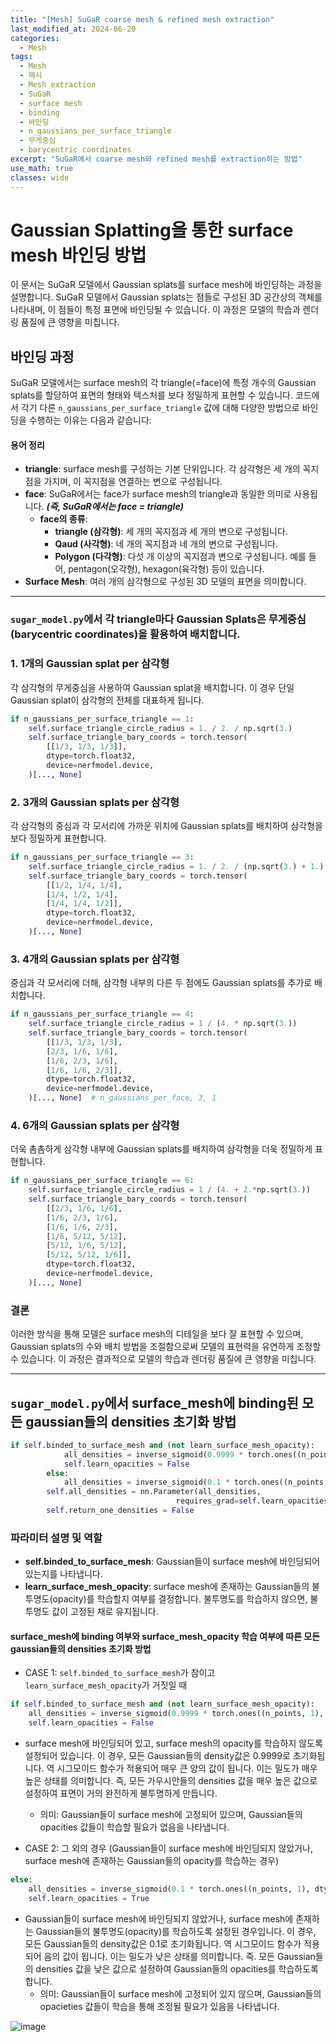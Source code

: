 ```yaml
---
title: "[Mesh] SuGaR coarse mesh & refined mesh extraction"
last_modified_at: 2024-06-20
categories:
  - Mesh
tags:
  - Mesh
  - 메시
  - Mesh extraction
  - SuGaR
  - surface mesh
  - binding
  - 바인딩
  - n_gaussians_per_surface_triangle
  - 무게중심
  - barycentric coordinates
excerpt: "SuGaR에서 coarse mesh와 refined mesh를 extraction하는 방법"
use_math: true
classes: wide
---
```



# Gaussian Splatting을 통한 surface mesh 바인딩 방법

이 문서는 SuGaR 모델에서 Gaussian splats를 surface mesh에 바인딩하는 과정을 설명합니다. SuGaR 모델에서 Gaussian splats는 점들로 구성된 3D 공간상의 객체를 나타내며, 이 점들이 특정 표면에 바인딩될 수 있습니다. 이 과정은 모델의 학습과 렌더링 품질에 큰 영향을 미칩니다.

## 바인딩 과정

SuGaR 모델에서는 surface mesh의 각 triangle(=face)에 특정 개수의 Gaussian splats를 할당하여 표면의 형태와 텍스처를 보다 정밀하게 표현할 수 있습니다. 코드에서 각기 다른 `n_gaussians_per_surface_triangle` 값에 대해 다양한 방법으로 바인딩을 수행하는 이유는 다음과 같습니다:

#### 용어 정리
- **triangle**: surface mesh를 구성하는 기본 단위입니다. 각 삼각형은 세 개의 꼭지점을 가지며, 이 꼭지점을 연결하는 변으로 구성됩니다.
- **face**: SuGaR에서는 face가 surface mesh의 triangle과 동일한 의미로 사용됩니다. ***(즉, SuGaR에서는 face = triangle)***
  - **face의 종류**:
    - **triangle (삼각형)**: 세 개의 꼭지점과 세 개의 변으로 구성됩니다.
    - **Qaud (사각형)**: 네 개의 꼭지점과 네 개의 변으로 구성됩니다.
    - **Polygon (다각형)**:  다섯 개 이상의 꼭지점과 변으로 구성됩니다. 예를 들어, pentagon(오각형), hexagon(육각형) 등이 있습니다.
- **Surface Mesh**: 여러 개의 삼각형으로 구성된 3D 모델의 표면을 의미합니다.

------

### `sugar_model.py`에서 각 triangle마다 Gaussian Splats은 무게중심(barycentric coordinates)을 활용하여 배치합니다.

### 1. 1개의 Gaussian splat per 삼각형
각 삼각형의 무게중심을 사용하여 Gaussian splat을 배치합니다. 이 경우 단일 Gaussian splat이 삼각형의 전체를 대표하게 됩니다.

```python
if n_gaussians_per_surface_triangle == 1:
    self.surface_triangle_circle_radius = 1. / 2. / np.sqrt(3.)
    self.surface_triangle_bary_coords = torch.tensor(
        [[1/3, 1/3, 1/3]],
        dtype=torch.float32,
        device=nerfmodel.device,
    )[..., None]
```


### 2. 3개의 Gaussian splats per 삼각형
각 삼각형의 중심과 각 모서리에 가까운 위치에 Gaussian splats를 배치하여 삼각형을 보다 정밀하게 표현합니다.

```python
if n_gaussians_per_surface_triangle == 3:
    self.surface_triangle_circle_radius = 1. / 2. / (np.sqrt(3.) + 1.)
    self.surface_triangle_bary_coords = torch.tensor(
        [[1/2, 1/4, 1/4],
        [1/4, 1/2, 1/4],
        [1/4, 1/4, 1/2]],
        dtype=torch.float32,
        device=nerfmodel.device,
    )[..., None]
```

### 3. 4개의 Gaussian splats per 삼각형
중심과 각 모서리에 더해, 삼각형 내부의 다른 두 점에도 Gaussian splats를 추가로 배치합니다.

```python
if n_gaussians_per_surface_triangle == 4:
    self.surface_triangle_circle_radius = 1 / (4. * np.sqrt(3.))
    self.surface_triangle_bary_coords = torch.tensor(
        [[1/3, 1/3, 1/3],
        [2/3, 1/6, 1/6],
        [1/6, 2/3, 1/6],
        [1/6, 1/6, 2/3]],
        dtype=torch.float32,
        device=nerfmodel.device,
    )[..., None]  # n_gaussians_per_face, 3, 1
```

### 4. 6개의 Gaussian splats per 삼각형
더욱 촘촘하게 삼각형 내부에 Gaussian splats를 배치하여 삼각형을 더욱 정밀하게 표현합니다.

```python
if n_gaussians_per_surface_triangle == 6:
    self.surface_triangle_circle_radius = 1 / (4. + 2.*np.sqrt(3.))
    self.surface_triangle_bary_coords = torch.tensor(
        [[2/3, 1/6, 1/6],
        [1/6, 2/3, 1/6],
        [1/6, 1/6, 2/3],
        [1/6, 5/12, 5/12],
        [5/12, 1/6, 5/12],
        [5/12, 5/12, 1/6]],
        dtype=torch.float32,
        device=nerfmodel.device,
    )[..., None]
```

### 결론
이러한 방식을 통해 모델은 surface mesh의 디테일을 보다 잘 표현할 수 있으며, Gaussian splats의 수와 배치 방법을 조절함으로써 모델의 표현력을 유연하게 조정할 수 있습니다. 이 과정은 결과적으로 모델의 학습과 렌더링 품질에 큰 영향을 미칩니다.

-----

## `sugar_model.py`에서 surface_mesh에 binding된 모든 gaussian들의 densities 초기화 방법

```python
if self.binded_to_surface_mesh and (not learn_surface_mesh_opacity):
            all_densities = inverse_sigmoid(0.9999 * torch.ones((n_points, 1), dtype=torch.float, device=points.device))
            self.learn_opacities = False
        else:
            all_densities = inverse_sigmoid(0.1 * torch.ones((n_points, 1), dtype=torch.float, device=points.device))
        self.all_densities = nn.Parameter(all_densities, 
                                     requires_grad=self.learn_opacities).to(nerfmodel.device)
        self.return_one_densities = False
```

### 파라미터 설명 및 역할

- **self.binded_to_surface_mesh**: Gaussian들이 surface mesh에 바인딩되어 있는지를 나타냅니다.
- **learn_surface_mesh_opacity**: surface mesh에 존재하는 Gaussian들의 불투명도(opacity)를 학습할지 여부를 결정합니다. 불투명도를 학습하지 않으면, 불투명도 값이 고정된 채로 유지됩니다.

#### surface_mesh에 binding 여부와 surface_mesh_opacity 학습 여부에 따른 모든 gaussian들의 densities 초기화 방법

- CASE 1: `self.binded_to_surface_mesh`가 참이고 `learn_surface_mesh_opacity`가 거짓일 때
```python
if self.binded_to_surface_mesh and (not learn_surface_mesh_opacity):
    all_densities = inverse_sigmoid(0.9999 * torch.ones((n_points, 1), dtype=torch.float, device=points.device))
    self.learn_opacities = False
```
  - surface mesh에 바인딩되어 있고, surface mesh의 opacity를 학습하지 않도록 설정되어 있습니다. 이 경우, 모든 Gaussian들의 density값은 0.9999로 초기화됩니다. 역 시그모이드 함수가 적용되어 매우 큰 양의 값이 됩니다. 이는 밀도가 매우 높은 상태를 의미합니다. 즉, 모든 가우시안들의 densities 값을 매우 높은 값으로 설정하여 표면이 거의 완전하게 불투명하게 만듭니다.
    - 의미: Gaussian들이 surface mesh에 고정되어 있으며, Gaussian들의 opacities 값들이 학습할 필요가 없음을 나타냅니다. 

- CASE 2: 그 외의 경우 (Gaussian들이 surface mesh에 바인딩되지 않았거나, surface mesh에 존재하는 Gaussian들의 opacity를 학습하는 경우)
```python
else:
    all_densities = inverse_sigmoid(0.1 * torch.ones((n_points, 1), dtype=torch.float, device=points.device))
    self.learn_opacities = True
```
  - Gaussian들이 surface mesh에 바인딩되지 않았거나, surface mesh에 존재하는 Gaussian들의 불투명도(opacity)를 학습하도록 설정된 경우입니다. 이 경우, 모든 Gaussian들의 density값은 0.1로 초기화됩니다. 역 시그모이드 함수가 적용되어 음의 값이 됩니다. 이는 밀도가 낮은 상태를 의미합니다. 즉. 모든 Gaussian들의 densities 값을 낮은 값으로 설정하여 Gaussian들의 opacities를 학습하도록 합니다.
    - 의미: Gaussian들이 surface mesh에 고정되어 있지 않으며, Gaussian들의 opacieties 값들이 학습을 통해 조정될 필요가 있음을 나타냅니다. 

![image](https://github.com/sandokim/sandokim.github.io/assets/74639652/3a4b4613-242f-47cc-a7a7-2ebe3f166608)







